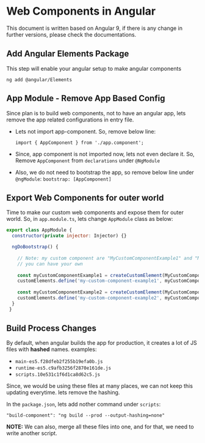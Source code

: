 # Web Components in Angular
This document is written based on Angular 9, if there is any change in further versions, please check the documentations.

## Add Angular Elements Package
This step will enable your angular setup to make angular components

```shell
ng add @angular/Elements
```

## App Module - Remove App Based Config
Since plan is to build web components, not to have an angular app, lets remove the app related configurations in entry file.


* Lets not import app-component. So, remove below line:

	`import { AppComponent } from './app.component';`

* Since, app component is not imported now, lets not even declare it. So, Remove `AppComponent` from `declarations` under `@NgModule`
* Also, we do not need to bootstrap the app, so remove below line under `@ngModule`:
	`bootstrap: [AppComponent]`


## Export Web Components for outer world
Time to make our custom web components and expose them for outer world. So, in `app.module.ts`, lets change `AppModule` class as below:

```js
export class AppModule {
  constructor(private injector: Injector) {}

  ngDoBootstrap() {
  	
  	// Note: my custom component are "MyCustomComponentExample1" and "MyCustomComponentExample2"
  	// you can have your own
  	
    const myCustomComponentExample1 = createCustomElement(MyCustomComponentExample1, {injector: this.injector});
    customElements.define('my-custom-component-example1', myCustomComponentExample1);
    
    const myCustomComponentExample2 = createCustomElement(MyCustomComponentExample2, {injector: this.injector});
    customElements.define('my-custom-component-example2', myCustomComponentExample2);
  }
 }
```


## Build Process Changes
By default, when angular builds the app for production, it creates a lot of JS files with **hashed** names. examples:

* `main-es5.f28dfeb2f255b19efa0b.js`
* `runtime-es5.c9afb3256f2870e161de.js`
* `scripts.10e531c1f6d1ca8d62c5.js`

Since, we would be using these files at many places, we can not keep this updating everytime. lets remove the hashing.

In the `package.json`, lets add nother command under `scripts`:

`"build-component": "ng build --prod --output-hashing=none"`

**NOTE:** We can also, merge all these files into one, and for that, we need to write another script.
